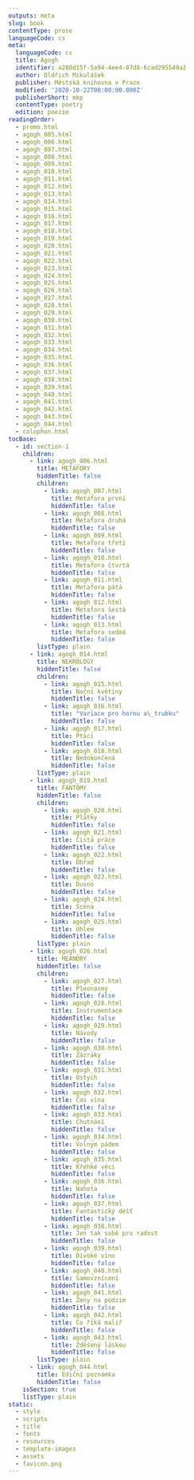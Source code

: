 ```yaml
---
outputs: meta
slug: book
contentType: prose
languageCode: cs
meta:
  languageCode: cs
  title: Agogh
  identifier: a280d15f-5a94-4ee4-87d8-6cad295549a2
  author: Oldřich Mikulášek
  publisher: Městská knihovna v Praze
  modified: '2020-10-22T00:00:00.000Z'
  publisherShort: mkp
  contentType: poetry
  edition: poezie
readingOrder:
  - promo.html
  - agogh_005.html
  - agogh_006.html
  - agogh_007.html
  - agogh_008.html
  - agogh_009.html
  - agogh_010.html
  - agogh_011.html
  - agogh_012.html
  - agogh_013.html
  - agogh_014.html
  - agogh_015.html
  - agogh_016.html
  - agogh_017.html
  - agogh_018.html
  - agogh_019.html
  - agogh_020.html
  - agogh_021.html
  - agogh_022.html
  - agogh_023.html
  - agogh_024.html
  - agogh_025.html
  - agogh_026.html
  - agogh_027.html
  - agogh_028.html
  - agogh_029.html
  - agogh_030.html
  - agogh_031.html
  - agogh_032.html
  - agogh_033.html
  - agogh_034.html
  - agogh_035.html
  - agogh_036.html
  - agogh_037.html
  - agogh_038.html
  - agogh_039.html
  - agogh_040.html
  - agogh_041.html
  - agogh_042.html
  - agogh_043.html
  - agogh_044.html
  - colophon.html
tocBase:
  - id: section-1
    children:
      - link: agogh_006.html
        title: METAFORY
        hiddenTitle: false
        children:
          - link: agogh_007.html
            title: Metafora první
            hiddenTitle: false
          - link: agogh_008.html
            title: Metafora druhá
            hiddenTitle: false
          - link: agogh_009.html
            title: Metafora třetí
            hiddenTitle: false
          - link: agogh_010.html
            title: Metafora čtvrtá
            hiddenTitle: false
          - link: agogh_011.html
            title: Metafora pátá
            hiddenTitle: false
          - link: agogh_012.html
            title: Metafora šestá
            hiddenTitle: false
          - link: agogh_013.html
            title: Metafora sedmá
            hiddenTitle: false
        listType: plain
      - link: agogh_014.html
        title: NEKROLOGY
        hiddenTitle: false
        children:
          - link: agogh_015.html
            title: Noční květiny
            hiddenTitle: false
          - link: agogh_016.html
            title: "Variace pro hornu a\_trubku"
            hiddenTitle: false
          - link: agogh_017.html
            title: Ptáci
            hiddenTitle: false
          - link: agogh_018.html
            title: Nedokončená
            hiddenTitle: false
        listType: plain
      - link: agogh_019.html
        title: FANTÓMY
        hiddenTitle: false
        children:
          - link: agogh_020.html
            title: Plátky
            hiddenTitle: false
          - link: agogh_021.html
            title: Čistá práce
            hiddenTitle: false
          - link: agogh_022.html
            title: Obřad
            hiddenTitle: false
          - link: agogh_023.html
            title: Dusno
            hiddenTitle: false
          - link: agogh_024.html
            title: Scéna
            hiddenTitle: false
          - link: agogh_025.html
            title: Uhlem
            hiddenTitle: false
        listType: plain
      - link: agogh_026.html
        title: MEANDRY
        hiddenTitle: false
        children:
          - link: agogh_027.html
            title: Pleonasmy
            hiddenTitle: false
          - link: agogh_028.html
            title: Instrumentace
            hiddenTitle: false
          - link: agogh_029.html
            title: Návody
            hiddenTitle: false
          - link: agogh_030.html
            title: Zázraky
            hiddenTitle: false
          - link: agogh_031.html
            title: Ostych
            hiddenTitle: false
          - link: agogh_032.html
            title: Čas vína
            hiddenTitle: false
          - link: agogh_033.html
            title: Chutnání
            hiddenTitle: false
          - link: agogh_034.html
            title: Volným pádem
            hiddenTitle: false
          - link: agogh_035.html
            title: Křehké věci
            hiddenTitle: false
          - link: agogh_036.html
            title: Nahota
            hiddenTitle: false
          - link: agogh_037.html
            title: Fantastický déšť
            hiddenTitle: false
          - link: agogh_038.html
            title: Jen tak sobě pro radost
            hiddenTitle: false
          - link: agogh_039.html
            title: Divoké víno
            hiddenTitle: false
          - link: agogh_040.html
            title: Samovznícení
            hiddenTitle: false
          - link: agogh_041.html
            title: Ženy na podzim
            hiddenTitle: false
          - link: agogh_042.html
            title: Co říká malíř
            hiddenTitle: false
          - link: agogh_043.html
            title: Zděšený láskou
            hiddenTitle: false
        listType: plain
      - link: agogh_044.html
        title: Ediční poznámka
        hiddenTitle: false
    isSection: true
    listType: plain
static:
  - style
  - scripts
  - title
  - fonts
  - resources
  - template-images
  - assets
  - favicon.png
---
```

